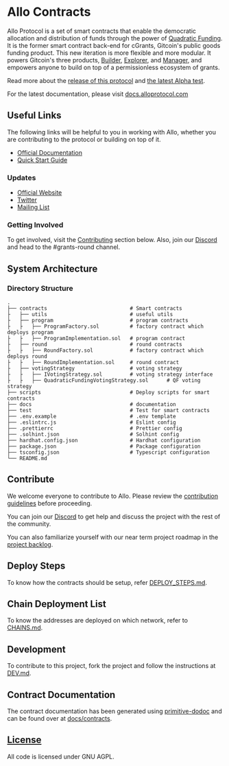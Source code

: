 # Allo Contracts

Allo Protocol is a set of smart contracts that enable the democratic allocation
and distribution of funds through the power of [Quadratic
Funding](https://papers.ssrn.com/sol3/papers.cfm?abstract_id=3243656). It is the
former smart contract back-end for cGrants, Gitcoin's public goods funding
product. This new iteration is more flexible and more modular. It powers
Gitcoin's three products,
[Builder](https://github.com/gitcoinco/grants-round/tree/main/packages/builder),
[Explorer](https://github.com/gitcoinco/grants-round/tree/main/packages/grant-explorer),
and
[Manager](https://github.com/gitcoinco/grants-round/tree/main/packages/round-manager),
and empowers anyone to build on top of a permissionless ecosystem of grants.

Read more about the [release of this
protocol](https://go.gitcoin.co/blog/introduction-to-grants-protocol) and [the
latest Alpha
test](https://go.gitcoin.co/blog/announcing-the-gitcoin-alpha-tests).

For the latest documentation, please visit
[docs.alloprotocol.com](docs.alloprotocol.com)

## Useful Links

The following links will be helpful to you in working with Allo, whether you are
contributing to the protocol or building on top of it.

- [Official Documentation]()
- [Quick Start Guide]()

### Updates

- [Official Website]()
- [Twitter]()
- [Mailing List]()

### Getting Involved

To get involved, visit the [Contributing](#contribute) section below. Also, join
our [Discord](https://discord.gg/gitcoin) and head to the #grants-round channel.

## System Architecture

<!-- Provide an architectural diagram of the protocol that someone can use to get
familiar with the system -->

### Directory Structure

```
.
├── contracts                           # Smart contracts
├   ├── utils                           # useful utils
├   ├── program                         # program contracts
├   ├   ├── ProgramFactory.sol          # factory contract which deploys program
├   ├   ├── ProgramImplementation.sol   # program contract
├   ├── round                           # round contracts
├   ├   ├── RoundFactory.sol            # factory contract which deploys round
├   ├   ├── RoundImplementation.sol     # round contract 
├   ├── votingStrategy                  # voting strategy
├   ├   ├── IVotingStrategy.sol         # voting strategy interface
├   ├   ├── QuadraticFundingVotingStrategy.sol      # QF voting strategy
├── scripts                             # Deploy scripts for smart contracts
├── docs                                # documentation 
├── test                                # Test for smart contracts
├── .env.example                        # .env template
├── .eslintrc.js                        # Eslint config
├── .prettierrc                         # Prettier config
├── .solhint.json                       # Solhint config
├── hardhat.config.json                 # Hardhat configuration
├── package.json                        # Package configuration
├── tsconfig.json                       # Typescript configuration
└── README.md
```

## Contribute

We welcome everyone to contribute to Allo. Please review the [contribution
guidelines](./CONTRIBUTING.md) before proceeding.

You can join our [Discord](https://discord.gg/gitcoin) to get help and discuss
the project with the rest of the community.

You can also familiarize yourself with our near term project roadmap in the
[project backlog](https://github.com/orgs/gitcoinco/projects/7).

## Deploy Steps

To know how the contracts should be setup, refer
[DEPLOY_STEPS.md](docs/DEPLOY_STEPS.md).

## Chain Deployment List

To know the addresses are deployed on which network, refer to
[CHAINS.md](docs/CHAINS.md).

## Development

To contribute to this project, fork the project and follow the instructions at
[DEV.md](docs/DEV.md).

## Contract Documentation

The contract documentation has been generated using
[primitive-dodoc](https://github.com/primitivefinance/primitive-dodoc) and can
be found over at [docs/contracts](docs/contracts/).

## [License](../../LICENSE)

All code is licensed under GNU AGPL.

